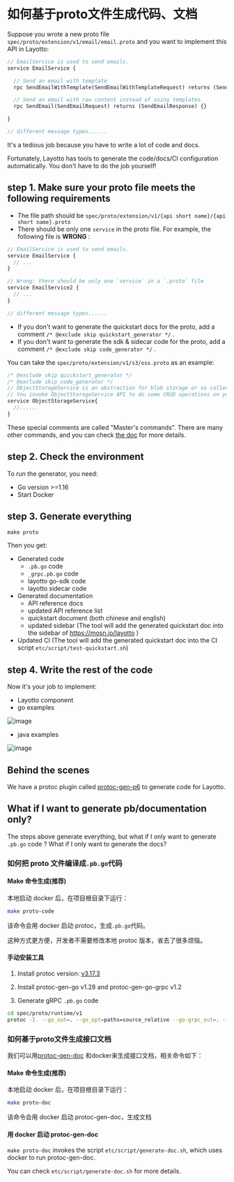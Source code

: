 # 如何基于proto文件生成代码、文档

Suppose you wrote a new proto file `spec/proto/extension/v1/email/email.proto` and you want to implement this API in Layotto:

```protobuf
// EmailService is used to send emails.
service EmailService {

  // Send an email with template
  rpc SendEmailWithTemplate(SendEmailWithTemplateRequest) returns (SendEmailWithTemplateResponse) {}

  // Send an email with raw content instead of using templates.
  rpc SendEmail(SendEmailRequest) returns (SendEmailResponse) {}

}

// different message types......
```

It's a tedious job because you have to write a lot of code and docs.

Fortunately, Layotto has tools to generate the code/docs/CI configuration automatically. You don't have to do the job yourself!

## step 1. Make sure your proto file meets the following requirements
- The file path should be `spec/proto/extension/v1/{api short name}/{api short name}.proto`
- There should be only one `service` in the proto file. For example, the following file is **WRONG** :

```protobuf
// EmailService is used to send emails.
service EmailService {
  // ...
}

// Wrong: there should be only one `service` in a `.proto` file
service EmailService2 {
  // ...
}

// different message types......
```

- If you don't want to generate the quickstart docs for the proto, add a comment `/* @exclude skip quickstart_generator */` . 
- If you don't want to generate the sdk & sidecar code for the proto, add a comment `/* @exclude skip code_generator */` . 
  
You can take the `spec/proto/extension/v1/s3/oss.proto` as an example:

```protobuf
/* @exclude skip quickstart_generator */
/* @exclude skip code_generator */
// ObjectStorageService is an abstraction for blob storage or so called "object storage", such as alibaba cloud OSS, such as AWS S3.
// You invoke ObjectStorageService API to do some CRUD operations on your binary file, e.g. query my file, delete my file, etc.
service ObjectStorageService{
  //......
}
```

These special comments are called "Master's commands". There are many other commands, and you can check [the doc](https://github.com/seeflood/protoc-gen-p6#masters-commands) for more details.

## step 2. Check the environment
To run the generator, you need:
- Go version >=1.16
- Start Docker

## step 3. Generate everything

```shell
make proto
```

Then you get:
- Generated code
    - `.pb.go` code
    - `_grpc.pb.go` code
    - layotto go-sdk code
    - layotto sidecar code
- Generated documentation
    - API reference docs
    - updated API reference list
    - quickstart document (both chinese and english)
    - updated sidebar (The tool will add the generated quickstart doc into the sidebar of https://mosn.io/layotto )
- Updated CI (The tool will add the generated quickstart doc into the CI script `etc/script/test-quickstart.sh`)

## step 4. Write the rest of the code
Now it's your job to implement:

- Layotto component
- go examples

![image](https://user-images.githubusercontent.com/26001097/188782762-bc1404a8-b891-45d3-a1ac-f86cafdbc0ab.png)

- java examples

![image](https://user-images.githubusercontent.com/26001097/188782989-9aec893f-9d12-4ee6-9a64-940b0ba1ba1b.png)

## Behind the scenes
We have a protoc plugin called [protoc-gen-p6](https://github.com/seeflood/protoc-gen-p6) to generate code for Layotto. 

## What if I want to generate pb/documentation only?
The steps above generate everything, but what if I only want to generate `.pb.go` code ? What if I only want to generate the docs?

### 如何把 proto 文件编译成`.pb.go`代码
<!-- tabs:start -->
#### **Make 命令生成(推荐)**
本地启动 docker 后，在项目根目录下运行：

```bash
make proto-code
```

该命令会用 docker 启动 protoc，生成`.pb.go`代码。

这种方式更方便，开发者不需要修改本地 protoc 版本，省去了很多烦恼。

#### **手动安装工具**
1. Install protoc version: [v3.17.3](https://github.com/protocolbuffers/protobuf/releases/tag/v3.17.3)

2. Install protoc-gen-go v1.28 and protoc-gen-go-grpc v1.2

3. Generate gRPC `.pb.go` code

```bash
cd spec/proto/runtime/v1
protoc -I. --go_out=. --go_opt=paths=source_relative --go-grpc_out=. --go-grpc_opt=require_unimplemented_servers=false,paths=source_relative *.proto
```
<!-- tabs:end -->
### 如何基于proto文件生成接口文档

我们可以用[protoc-gen-doc](https://github.com/pseudomuto/protoc-gen-doc) 和docker来生成接口文档，相关命令如下：

<!-- tabs:start -->
#### **Make 命令生成(推荐)**
本地启动 docker 后，在项目根目录下运行：

```bash
make proto-doc
```

该命令会用 docker 启动 protoc-gen-doc，生成文档

#### **用 docker 启动 protoc-gen-doc**
`make proto-doc` invokes the script `etc/script/generate-doc.sh`, which uses docker to run protoc-gen-doc.

You can check `etc/script/generate-doc.sh` for more details.

<!-- tabs:end -->
